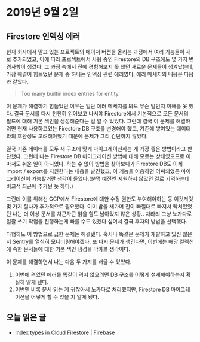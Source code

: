 # 2019년 9월 2일

## Firestore 인덱싱 에러

현재 회사에서 맡고 있는 프로젝트의 메이저 버전을 올리는 과정에서 여러 기능들이 새로 추가되었고, 이에 따라 프로젝트에서 사용 중인 Firestore의 DB 구조에도 몇 가지 변경사항이 생겼다. 그 과정 속에서 전에 경험해보지 못 했던 새로운 문제들이 생겨났는데, 가장 해결이 힘들었던 문제 중 하나는 인덱싱 관련 에러였다. 에러 메세지의 내용은 다음과 같았다.

> Too many builtin index entries for entity.

이 문제가 해결하기 힘들었던 이유는 일단 에러 메세지를 봐도 무슨 말인지 이해를 못 했다. 결국 문서를 다시 천천히 읽어보고 나서야 Firestore에서 기본적으로 모든 문서의 필드에 대해 기본 색인을 생성해준다는 걸 알 수 있었다. 그런데 결국 이 문제를 해결하려면 현재 사용하고있는 Firestore DB 구조를 변경해야 했고, 기존에 쌓여있는 데이터와의 호환성도 고려해야했기 때문에 문제가 그리 간단하지 않았다.

결국 기존 데이터를 모두 새 구조에 맞게 마이그레이션하는 게 가장 좋은 방법이라고 판단했다. 그런데 나는 Firestore DB 마이그레이션 방법에 대해 모르는 상태였으므로 이마저도 쉬운 일이 아니었다. 하는 수 없이 방법을 찾아보다가 Firestore DB도 이제 import / export를 지원한다는 내용을 발견했고, 이 기능을 이용하면 어찌되었든 마이그레이션이 가능할거란 생각이 들었다.(분명 예전엔 지원하지 않았던 걸로 기억하는데 비교적 최근에 추가된 듯 하다.)

그런데 이를 위해선 GCP에서 Firestore에 대한 수정 권한도 부여해야하는 등 이것저것 몇 가지 절차가 추가적으로 필요했다. 이미 밤을 새가며 진이 빠질대로 빠져서 빡쳐있었던 나는 더 이상 문서를 차근차근 읽을 힘도 남아있지 않은 상황.. 차라리 그냥 노가다로 일괄 쓰기 작업을 진행하는게 빠를 수도 있겠다 싶어서 결국 후자의 방법을 선택했다.

다행히도 이 방법으로 급한 문제는 해결됐다. 혹시나 똑같은 문제가 재발하고 있진 않은 지 Sentry를 열심히 모니터링해야겠다. 또 다시 문제가 생긴다면, 이번에는 해당 컬렉션에 속한 문서들에 대한 기본 색인 생성을 막아볼 생각이다.

이 문제를 해결하면서 나는 다음 두 가지를 배울 수 있었다.

1. 이번에 겪었던 에러를 똑같이 겪지 않으려면 DB 구조를 어떻게 설계해야하는지 확실히 알게 됐다.
2. 이번엔 비록 문서 읽는 게 귀찮아서 노가다로 처리했지만, Firestore DB 마이그레이션을 어떻게 할 수 있을 지 알게 됐다.

## 오늘 읽은 글

* [Index types in Cloud Firestore | Firebase](https://firebase.google.com/docs/firestore/query-data/index-overview?authuser=1#single-field_index_exemptions)
